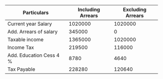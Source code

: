 ﻿Particulars|Including Arrears|Excluding Arrears
-|-|-|
Current year Salary|1020000|1020000
Add. Arrears of salary|345000|0
Taxable income|1365000|1020000
Income Tax|219500|116000
Add. Education Cess 4 %|8780|4640
Tax Payable|228280|120640
